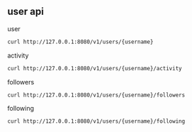 ## user api

user

```bash
curl http://127.0.0.1:8080/v1/users/{username}
```

activity

```bash
curl http://127.0.0.1:8080/v1/users/{username}/activity
```

followers

```bash
curl http://127.0.0.1:8080/v1/users/{username}/followers
```

following

```bash
curl http://127.0.0.1:8080/v1/users/{username}/following
```
